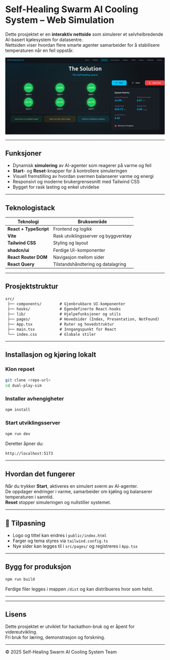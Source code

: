 #  Self-Healing Swarm AI Cooling System – Web Simulation

Dette prosjektet er en **interaktiv nettside** som simulerer et selvhelbredende AI-basert kjølesystem for datasentre.  
Nettsiden viser hvordan flere smarte agenter samarbeider for å stabilisere temperaturen når en feil oppstår.


![alt text](image.png)

---

##  Funksjoner

- Dynamisk **simulering** av AI-agenter som reagerer på varme og feil  
- **Start**- og **Reset**-knapper for å kontrollere simuleringen  
- Visuell fremstilling av hvordan svermen balanserer varme og energi  
- Responsivt og moderne brukergrensesnitt med Tailwind CSS  
- Bygget for rask lasting og enkel utvidelse  

---

##  Teknologistack

| Teknologi | Bruksområde |
|------------|-------------|
| **React + TypeScript** | Frontend og logikk |
| **Vite** | Rask utviklingsserver og byggverktøy |
| **Tailwind CSS** | Styling og layout |
| **shadcn/ui** | Ferdige UI-komponenter |
| **React Router DOM** | Navigasjon mellom sider |
| **React Query** | Tilstandshåndtering og datalagring |

---

##  Prosjektstruktur

```
src/
 ├── components/        # Gjenbrukbare UI-komponenter
 ├── hooks/             # Egendefinerte React-hooks
 ├── lib/               # Hjelpefunksjoner og utils
 ├── pages/             # Hovedsider (Index, Presentation, NotFound)
 ├── App.tsx            # Ruter og hovedstruktur
 ├── main.tsx           # Inngangspunkt for React
 └── index.css          # Globale stiler
```

---

##  Installasjon og kjøring lokalt

###  Klon repoet
```bash
git clone <repo-url>
cd dual-play-sim
```

###  Installer avhengigheter
```bash
npm install
```

###  Start utviklingsserver
```bash
npm run dev
```

Deretter åpner du:
```
http://localhost:5173
```

---

## Hvordan det fungerer

Når du trykker **Start**, aktiveres en simulert sverm av AI-agenter.  
De oppdager endringer i varme, samarbeider om kjøling og balanserer temperaturen i sanntid.  
**Reset** stopper simuleringen og nullstiller systemet.

---

## 🧰 Tilpasning

- Logo og tittel kan endres i `public/index.html`  
- Farger og tema styres via `tailwind.config.ts`  
- Nye sider kan legges til i `src/pages/` og registreres i `App.tsx`  

---

##  Bygg for produksjon
```bash
npm run build
```
Ferdige filer legges i mappen `/dist` og kan distribueres hvor som helst.

---


---

##  Lisens
Dette prosjektet er utviklet for hackathon-bruk og er åpent for videreutvikling.  
Fri bruk for læring, demonstrasjon og forskning.

---

© 2025 Self-Healing Swarm AI Cooling System Team